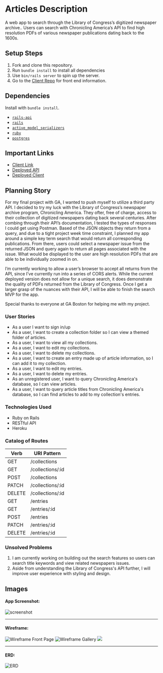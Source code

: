 # Articles Description

A web app to search through the Library of Congress’s digitized newspaper archive.. Users can search with Chronicling America’s API to find high resolution PDFs of various newspaper publications dating back to the 1600s.

## Setup Steps

1. Fork and clone this repository.
2. Run `bundle install` to install all dependencies
3. Use `bin/rails server` to spin up the server.
4. Go to the [Client Repo](https://github.com/nicksolie/articles-react) for front end information.

## Dependencies

Install with `bundle install`.

-   [`rails-api`](https://github.com/rails-api/rails-api)
-   [`rails`](https://github.com/rails/rails)
-   [`active_model_serializers`](https://github.com/rails-api/active_model_serializers)
-   [`ruby`](https://www.ruby-lang.org/en/)
-   [`postgres`](http://www.postgresql.org)

## Important Links

- [Client Link](https://github.com/nicksolie/articles-react)
- [Deployed API](https://articles-search-api.herokuapp.com)
- [Deployed Client](https://nicksolie.github.io/articles-react)

## Planning Story

For my final project with GA, I wanted to push myself to utilize a third party API. I decided to try my luck with the Library of Congress’s newspaper archive program, Chronicling America. They ofter, free of charge, access to their collection of digitized newspapers dating back several centuries. After combing through their API’s documentation, I tested the types of responses I could get using Postman. Based of the JSON objects they return from a query, and due to a tight project week time constraint, I planned my app around a simple key term search that would return all corresponding publications. From there, users could select a newspaper issue from the returned JSON and query again to return all pages associated with the issue. What would be displayed to the user are high resolution PDFs that are able to be individually zoomed in on.

I’m currently working to allow a user’s browser to accept all returns from the API, since I’ve currently run into a series of CORS alerts. While the current deployed version does not allow for a unique search, it does demonstrate the quality of PDFs returned from the Library of Congress. Once I get a larger grasp of the nuances with their API, I will be able to finish the search MVP for the app.

Special thanks to everyone at GA Boston for helping me with my project.

### User Stories

- As a user I want to sign in/up
- As a user, I want to create a collection folder so I can view a themed folder of articles.
- As a user, I want to view all my collections.
- As a user, I want to edit my collections.
- As a user, I want to delete my collections.
- As a user, I want to create an entry made up of article information, so I can add it to my collection.
- As a user, I want to edit my entries.
- As a user, I want to delete my entries.
- As an unregistered user, I want to query Chronicling America's database, so I can view articles.
- As a user, I want to query article titles from Chronicling America's database, so I can find articles to add to my collection's entries.
### Technologies Used

- Ruby on Rails
- RESTful API
- Heroku

### Catalog of Routes

Verb         |	URI Pattern
------------ | -------------
GET | /collections
GET | /collections/:id
POST | /collections
PATCH | /collections/:id
DELETE | /collections/:id
GET | /entries
GET | /entries/:id
POST | /entries
PATCH | /entries/:id
DELETE | /entries/:id  |

### Unsolved Problems

1. I am currently working on building out the search features so users can search title keywords and view related newspapers issues.
2. Aside from understanding the Library of Congress's API further, I will improve user experience with styling and design.

## Images

#### App Screenshot:
![screenshot](images/articlesScreenshotV1.png "V1 Screenshot")

---

#### Wireframe:
![Wireframe Front Page](images/Page1.jpg)
![Wireframe Gallery](images/Page2wireframes.jpg)
![](images/Page3.jpg)

---

#### ERD:
![ERD](images/erd.jpg)
